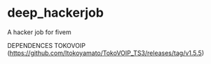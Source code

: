 # deep_hackerjob
A hacker job for fivem 


DEPENDENCES 
TOKOVOIP (https://github.com/Itokoyamato/TokoVOIP_TS3/releases/tag/v1.5.5)
